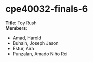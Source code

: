# cpe40032-finals-6 <br />
**Title**: Toy Rush <br />
**Members**:
- Amad, Harold <br />
- Buhain, Joseph Jason <br />
- Estur, Aira <br />
- Punzalan, Amado Niño Rei 
